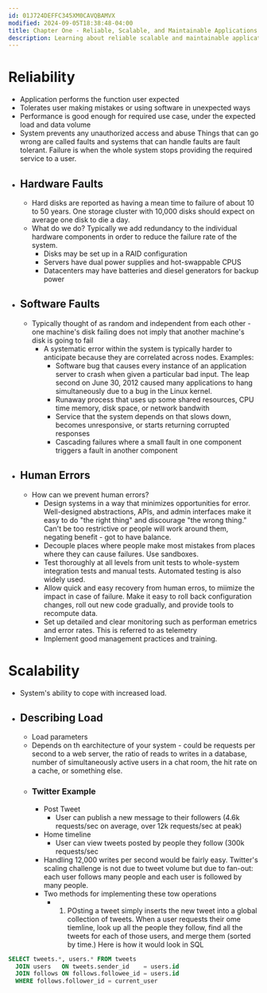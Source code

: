 ```yaml
---
id: 01J724DEFFC345XM0CAVQBAMVX
modified: 2024-09-05T18:38:48-04:00
title: Chapter One - Reliable, Scalable, and Maintainable Applications
description: Learning about reliable scalable and maintainable applications
---
```

# Reliability
- Application performs the function user expected
- Tolerates user making mistakes or using software in unexpected ways
- Performance is good enough for required use case, under the expected load and data volume
- System prevents any unauthorized access and abuse
Things that can go wrong are called faults and systems that can handle faults are fault tolerant.
Failure is when the whole system stops providing the required service to a user.
- ## Hardware Faults
	- Hard disks are reported as having a mean time to failure of about 10 to 50 years. One storage cluster with 10,000 disks should expect on average one disk to die a day.
	- What do we do? Typically we add redundancy to the individual hardware components in order to reduce the failure rate of the system.
		- Disks may be set up in a RAID configuration
		- Servers have dual power supplies and hot-swappable CPUS
		- Datacenters may have batteries and diesel generators for backup power
- ## Software Faults
	- Typically thought of as random and independent from each other - one machine's disk failing does not imply that another machine's disk is going to fail
		- A systematic error within the system is typically harder to anticipate because they are correlated across nodes. Examples:
			- Software bug that causes every instance of an application server to crash when given a particular bad input. The leap second on June 30, 2012 caused many applications to hang simultaneously due to a bug in the Linux kernel.
			- Runaway process that uses up some shared resources, CPU time memory, disk space, or network bandwith
			- Service that the system depends on that slows down, becomes unresponsive, or starts returning corrupted responses
			- Cascading failures where a small fault in one component triggers a fault in another component
- ## Human Errors
	- How can we prevent human errors?
		- Design systems in a way that minimizes opportunities for error. Well-designed abstractions, APIs, and admin interfaces make it easy to do "the right thing" and discourage "the wrong thing." Can't be too restrictive or people will work around them, negating benefit - got to have balance.
		- Decouple places where people make most mistakes from places where they can cause failures. Use sandboxes.
		- Test thoroughly at all levels from unit tests to whole-system integration tests and manual tests. Automated testing is also widely used.
		- Allow quick and easy recovery from human erros, to miimize the impact in case of failure. Make it easy to roll back configuration changes, roll out new code gradually, and provide tools to recompute data.
		- Set up detailed and clear monitoring such as performan emetrics and error rates. This is referred to as telemetry
		- Implement good management practices and training.
# Scalability 
- System's ability to cope with increased load.
- ## Describing Load
	- Load parameters
	- Depends on th earchitecture of your system - could be requests per second to a web server, the ratio of reads to writes in a database, number of simultaneously active users in a chat room, the hit rate on a cache, or something else.
	- ### Twitter Example
		- Post Tweet
			- User can publish a new message to their followers (4.6k requests/sec on average, over 12k requests/sec at peak)
		- Home timeline 
			- User can view tweets posted by people they follow (300k requests/sec
		- Handling 12,000 writes per second would be fairly easy. Twitter's scaling challenge is not due to tweet volume but due to fan-out: each user follows many people and each user is followed by many people. 
		- Two methods for implementing these tow operations
			- 1. POsting a tweet simply inserts the new tweet into a global collection of tweets. When a user requests their ome tiemline, look up all the people they follow, find all the tweets for each of those users, and merge them (sorted by time.) Here is how it would look in SQL
```sql
SELECT tweets.*, users.* FROM tweets
  JOIN users   ON tweets.sender_id    = users.id
  JOIN follows ON follows.followee_id = users.id
  WHERE follows.follower_id = current_user
```